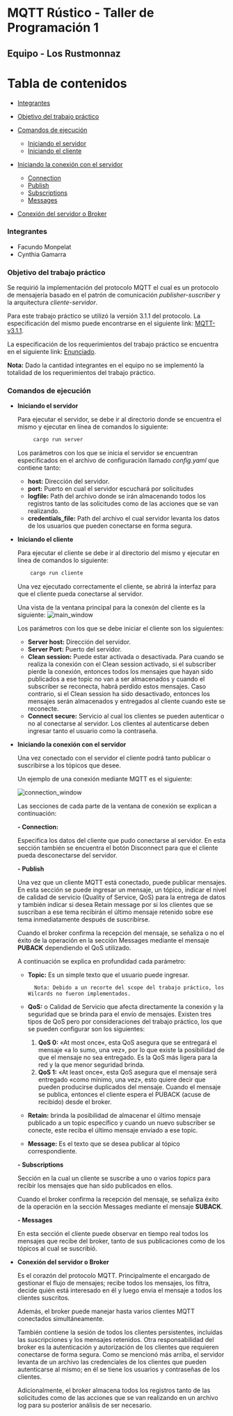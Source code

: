 # MQTT Rústico - Taller de Programación 1


## Equipo - Los Rustmonnaz

Tabla de contenidos
=================

<!--ts-->
   * [Integrantes](#integrantes)
   * [Objetivo del trabajo práctico](#objetivo-del-trabajo-practico)
   * [Comandos de ejecución](#comandos-de-ejecucion)
      * [Iniciando el servidor](#iniciando-el-servidor)
      * [Iniciando el cliente](#iniciando-el-cliente)

   * [Iniciando la conexión con el servidor](#iniciando-la-conexión-con-el-servidor)
      * [Connection](#connection)
      * [Publish](#publish)
      * [Subscriptions](#subscriptions)
      * [Messages](#messages)

   * [Conexión del servidor o Broker](#conexion-del-servidor-o-broker)
<!--te-->

### Integrantes
* Facundo Monpelat
* Cynthia Gamarra

### Objetivo del trabajo práctico
Se requirió la implementación del protocolo MQTT el cual es un protocolo de mensajería basado en el patrón de comunicación _publisher-suscriber_ y la arquitectura _cliente-servidor_. 

Para este trabajo práctico se utilizó la versión 3.1.1 del protocolo. La especificación del mismo puede encontrarse en el siguiente link: [ MQTT-v3.1.1](http://docs.oasis-open.org/mqtt/mqtt/v3.1.1/os/mqtt-v3.1.1-os.pdf).

La especificación de los requerimientos del trabajo práctico se encuentra en el siguiente link: [ Enunciado](https://taller-1-fiuba-rust.github.io/proyecto_2C2021.html).

**Nota:** Dado la cantidad integrantes en el equipo no se implementó la totalidad de los requerimientos del trabajo práctico.

### Comandos de ejecución
* **Iniciando el servidor**
  
   Para ejecutar el servidor, se debe ir al directorio donde se encuentra el mismo y ejecutar en línea de comandos lo siguiente:
   ```sh
        cargo run server
    ```
    Los parámetros con los que se inicia el servidor se encuentran especificados en el archivo de configuración llamado _config.yaml_ que contiene tanto: 
    * **host:** Dirección del servidor.
    * **port:** Puerto en cual el servidor escuchará por solicitudes
    * **logfile:** Path del archivo donde se irán almacenando todos los registros tanto de las solicitudes como de las acciones que se van realizando.
    * **credentials_file:** Path del archivo el cual servidor levanta los datos de los usuarios que pueden conectarse en forma segura.

* **Iniciando el cliente**

    Para ejecutar el cliente se debe ir al directorio del mismo y ejecutar en línea de comandos lo siguiente:
    ```sh
        cargo run cliente
    ```

    Una vez ejecutado correctamente el cliente, se abrirá la interfaz para que el cliente pueda conectarse al servidor.
    
    Una vista de la ventana principal para la conexón del cliente es la siguiente:
    ![main_window](/images/main_window.png "Ventana principal")

    Los parámetros con los que se debe iniciar el cliente son los siguientes:
    * **Server host:** Dirección del servidor.
    * **Server Port:** Puerto del servidor.
    * **Clean session:** Puede estar activada o desactivada. Para cuando se realiza la conexión con el Clean session activado, si el subscriber pierde la conexión, entonces todos los mensajes que hayan sido publicados a ese topic no van a ser almacenados y cuando el subscriber se reconecta, habrá perdido estos mensajes. Caso contrario, si el Clean session ha sido desactivado, entonces los mensajes serán almacenados y entregados al cliente cuando este se reconecte.
    * **Connect secure:** Servicio al cual los clientes se pueden autenticar o no al conectarse al servidor. Los clientes al autenticarse deben ingresar tanto el usuario como la contraseña.


* **Iniciando la conexión con el servidor**

    Una vez conectado con el servidor el cliente podrá tanto publicar o suscribirse a los tópicos que desee.

    Un ejemplo de una conexión mediante MQTT es el siguiente:

    ![connection_window](/images/connection_window.png "Ventana de conexión")

    Las secciones de cada parte de la ventana de conexión se explican a continuación:

    **- Connection:** 

    Especifica los datos del cliente que pudo conectarse al servidor.
    En esta sección también se encuentra el botón Disconnect para que el cliente pueda desconectarse del servidor.

    **- Publish**

    Una vez que un cliente MQTT está conectado, puede publicar mensajes. En esta sección se puede ingresar un mensaje, un tópico, indicar el nivel de calidad de servicio (Quality of Service, QoS) para la entrega de datos y también indicar si desea Retain message por si los clientes que se suscriban a ese tema recibirán el último mensaje retenido sobre ese tema inmediatamente después de suscribirse.

    Cuando el broker confirma la recepción del mensaje, se señaliza o no el éxito de la operación en la sección Messages mediante el mensaje **PUBACK** dependiendo el QoS utilizado.

    A continuación se explica en profundidad cada parámetro:

    * **Topic:** Es un simple texto que el usuario puede ingresar.

            Nota: Debido a un recorte del scope del trabajo práctico, los Wilcards no fueron implementados.
    
    * **QoS:** o Calidad de Servicio que afecta directamente la conexión y la seguridad que se brinda para el envío de mensajes. Existen tres tipos de QoS pero por consideraciones del trabajo práctico, los que se pueden configurar son los siguientes:
        1. **QoS 0:** «At most once«, esta QoS asegura que se entregará el mensaje «a lo sumo, una vez», por lo que existe la posibilidad de que el mensaje no sea entregado. Es la QoS más ligera para la red y la que menor seguridad brinda.
        2. **QoS 1:** «At least once«, esta QoS asegura que el mensaje será entregado «como mínimo, una vez», esto quiere decir que pueden producirse duplicados del mensaje. Cuando el mensaje se publica, entonces el cliente espera el PUBACK (acuse de recibido) desde el broker.
    
    * **Retain:** brinda la posibilidad de almacenar el último mensaje publicado a un topic específico y cuando un nuevo subscriber se conecte, este reciba el último mensaje enviado a ese topic.

    * **Message:** Es el texto que se desea publicar al tópico correspondiente.

    **- Subscriptions**

    Sección en la cual un cliente se suscribe a uno o varios _topics_ para recibir los mensajes que han sido publicados en ellos.

    Cuando el broker confirma la recepción del mensaje, se señaliza éxito de la operación en la sección Messages mediante el mensaje **SUBACK**.


    **- Messages**

    En esta sección el cliente puede observar en tiempo real todos los mensajes que recibe del broker, tanto de sus publicaciones como de los tópicos al cual se suscribió.


* **Conexión del servidor o Broker**

    Es el corazón del protocolo MQTT. Principalmente el encargado de gestionar el flujo de mensajes; recibe todos los mensajes, los filtra, decide quién está interesado en él y luego envia el mensaje a todos los clientes suscritos.

    Además, el broker puede manejar hasta varios clientes MQTT conectados simultáneamente.

    También contiene la sesión de todos los clientes persistentes, incluidas las suscripciones y los mensajes retenidos. Otra responsabilidad del broker es la autenticación y autorización de los clientes que requieren conectarse de forma segura. Como se mencionó más arriba, el servidor levanta de un archivo las credenciales de los clientes que pueden autenticarse al mismo; en él se tiene los usuarios y contraseñas de los clientes.

    Adicionalmente, el broker almacena todos los registros tanto de las solicitudes como de las acciones que se van realizando en un archivo log para su posterior análisis de ser necesario.